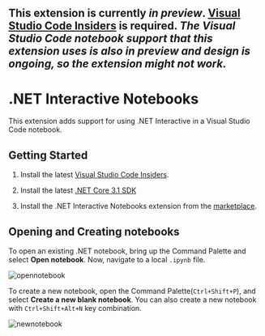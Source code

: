 This extension is currently **_in preview_**. [Visual Studio Code Insiders](https://code.visualstudio.com/insiders/)  is required.
_The Visual Studio Code notebook support that this extension uses is also in preview and design is ongoing, so the extension might not work._
---

# .NET Interactive Notebooks

This extension adds support for using .NET Interactive in a Visual Studio Code notebook.

## Getting Started

1.  Install the latest [Visual Studio Code Insiders](https://code.visualstudio.com/insiders/).

2.  Install the latest [.NET Core 3.1 SDK](https://dotnet.microsoft.com/download/dotnet-core/3.1) 

3.  Install the .NET Interactive Notebooks extension from the [marketplace](https://marketplace.visualstudio.com/items?itemName=ms-dotnettools.dotnet-interactive-vscode).

## Opening and Creating notebooks

To open an existing .NET notebook, bring up the Command Palette and select **Open notebook**.  Now, navigate to a local `.ipynb` file. 

![opennotebook](https://user-images.githubusercontent.com/2546640/94441970-67d6e180-0171-11eb-8319-c12ba82c3d30.gif)

To create a new notebook, open the Command Palette(`Ctrl+Shift+P`), and select **Create a new blank notebook**. You can also create a new notebook with `Ctrl+Shift+Alt+N` key combination. 

![newnotebook](https://user-images.githubusercontent.com/2546640/94438730-833fed80-016d-11eb-94e6-da7b51abf58a.gif)
